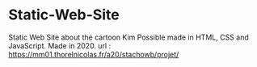 # Static-Web-Site
Static Web Site about the cartoon Kim Possible made in HTML, CSS and JavaScript. 
Made in 2020. 
url : https://mm01.thorelnicolas.fr/a20/stachowb/projet/
